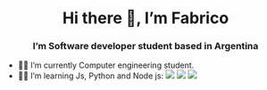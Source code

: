 <h1 align='center'>Hi there 👋, I’m Fabrico</h1>
<h3 align='center'>  I’m Software developer student based in Argentina</h3>


- 👨‍🎓 I’m currently Computer engineering student.
- 👨‍💻 I’m learning Js, Python and Node js: <a href="https://icons8.com/icon/13441/python"><img src="https://img.icons8.com/color/20/000000/python--v1.png"/></a> <a href="https://icons8.com/icon/13441/python"><img src="https://img.icons8.com/color/20/000000/javascript--v1.png"/></a> <a href="https://icons8.com/icon/13441/python"><img src="https://img.icons8.com/fluency/20/000000/node-js.png"/></a>

